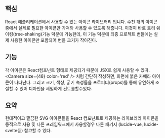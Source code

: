 ## 핵심
React 애플리케이션에서 사용할 수 있는 아이콘 라이브러리 입니다.
수천 개의 아이콘 중에서 실제로 필요한 아이콘만 가져와 사용할 수 있도록 해줍니다. 이것이 바로 트리 쉐이킹(tree-shaking)기능 덕분에 가능한데, 이 기능 덕분에 최종 프로젝트 번들에는 실제 사용한 아이콘만 포함되어 번들 크기가 작아진다.

## 기능
각 아이콘은 React컴포넌트 형태로 제공되기 때문에 JSX로 쉽게 사용할 수 있따. \<Camera size={48} color='red' /> 처럼 간단히 작성하면, 화면에 붉은 카메라 아이콘이 나타난다. 그리고 크기, 색상, 굵기 속성들을 프로퍼티(props)를 통해 유연하게 조절할 수 있어 디자인을 세밀하게 컨트롤할수있다.

## 요약
현대적이고 깔끔한 SVG 아이콘들을 React 컴포넌트로 제공하는 라이브러리
아이콘을 동적으로 사용 및 다른 프레임워크에서 사용할경우 다른 패키지 (lucide-vue, lucide-svelte등) 참고할 수 있다.